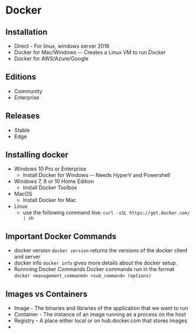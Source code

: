 # Docker

## Installation
* Direct - For linux, windows server 2016
* Docker for Mac/Windows -- Creates a Linux VM to run Docker
* Docker for AWS/Azure/Google

## Editions
* Community
* Enterprise

## Releases
* Stable 
* Edge

## Installing docker
* Windows 10 Pro or Enterprise
  * Install Docker for Windows -- Needs HyperV and Powershell
* Windows 7, 8 or 10 Home Edition
  * Install Docker Toolbox
* MacOS
  * Install Docker for Mac
* Linux
  * use the following command line:
    `curl -sSL https://get.docker.com/ | sh`
    
## Important Docker Commands
* docker version
  `docker version`
  returns the versions of the docker client and server
* docker info
  `docker info`
  gives more details about the docker setup.
* Runnning Docker Commands
  Docker commands run in the format
  `docker <management_commanmd> <sub_command> (options)`
  
## Images vs Containers
* Image - The binaries and libraries of the application that we want to run
* Container - The instance of an image running as a process on the host
* Registry - A place either local or on hub.docker.com that stores images
* 
